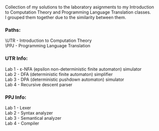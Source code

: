 Collection of my solutions to the laboratory asignments to my Introduction to Computation Theory and Programming Language Translation classes. \
I grouped them together due to the similarity between them. 

### Paths:
\UTR - Introduction to Computation Theory \
\PPJ - Programming Language Translation 

### UTR Info:
Lab 1 - ε-NFA (epsilon non-deterministic finite automaton) simulator \
Lab 2 - DFA (deterministic finite automaton) simplifier \
Lab 3 - DPA (deterministic pushdown automaton) simulator \
Lab 4 - Recursive descent parser 

### PPJ Info:
Lab 1 - Lexer \
Lab 2 - Syntax analyzer \
Lab 3 - Semantical analyzer \
Lab 4 - Compiler 
